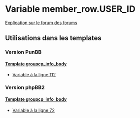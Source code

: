 # Variable member_row.USER_ID
[Explication sur le forum des forums](http://forum.forumactif.com/t294113-listing-des-variables#member_row.USER_ID)
## Utilisations dans les templates
### Version PunBB
#### [Template groupcp_info_body](punbb/groupcp_info_body.md)
* [Variable à la ligne 112](../punbb/groupcp_info_body.tpl#L112)
### Version phpBB2
#### [Template groupcp_info_body](subsilver/groupcp_info_body.md)
* [Variable à la ligne 72](../subsilver/groupcp_info_body.tpl#L72)